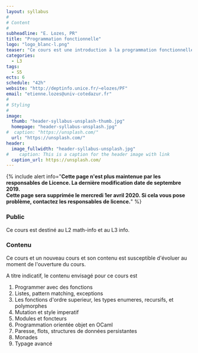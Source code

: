 ```yaml
---
layout: syllabus
#
# Content
#
subheadline: "E. Lozes, PR"
title: "Programmation fonctionnelle"
logo: "logo_blanc-l.png"
teaser: "Ce cours est une introduction à la programmation fonctionnelle typée. Le langage support pour le cours est OCaml."
categories:
  - L3
tags:
  - S5
ects: 6
schedule: "42h"
website: "http://deptinfo.unice.fr/~elozes/PF"
email: "etienne.lozes@univ-cotedazur.fr"
#
# Styling
#
image:
  thumb: "header-syllabus-unsplash-thumb.jpg"
  homepage: "header-syllabus-unsplash.jpg"
#  caption: "https://unsplash.com/"
  url: "https://unsplash.com/"
header:
  image_fullwidth: "header-syllabus-unsplash.jpg"
#    caption: This is a caption for the header image with link
  caption_url: https://unsplash.com/  
---
```


{% include alert info="<b>Cette page n'est plus maintenue par les responsables de Licence. La dernière modification date de septembre 2019.<br/>Cette page sera supprimée le mercredi 1er avril 2020. Si cela vous pose problème, contactez les responsables de licence.</b>" %}

### Public ###

Ce cours est destiné au L2 math-info et au L3 info.

###  Contenu ###

Ce cours et un nouveau cours et son contenu est susceptible
d'évoluer au moment de l'ouverture du cours.

A titre indicatif, le contenu envisagé pour ce cours est

1. Programmer avec des fonctions
2. Listes, pattern matching, exceptions
3. Les fonctions d'ordre superieur, les types enumeres, recursifs, et polymorphes
4. Mutation et style imperatif
5. Modules et foncteurs
6. Programmation orientée objet en OCaml
7. Paresse, flots, structures de données persistantes
8. Monades
9. Typage avancé
